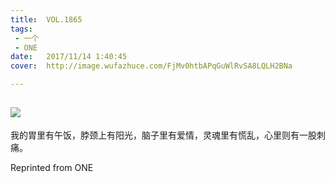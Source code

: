```yaml
---
title:	VOL.1865
tags:
 - 一个
 - ONE
date:	2017/11/14 1:40:45
cover:	http://image.wufazhuce.com/FjMv0htbAPqGuWlRvSA8LQLH2BNa

---
```

![](http://image.wufazhuce.com/FjMv0htbAPqGuWlRvSA8LQLH2BNa)
---

我的胃里有午饭，脖颈上有阳光，脑子里有爱情，灵魂里有慌乱，心里则有一股刺痛。
 
Reprinted from ONE

